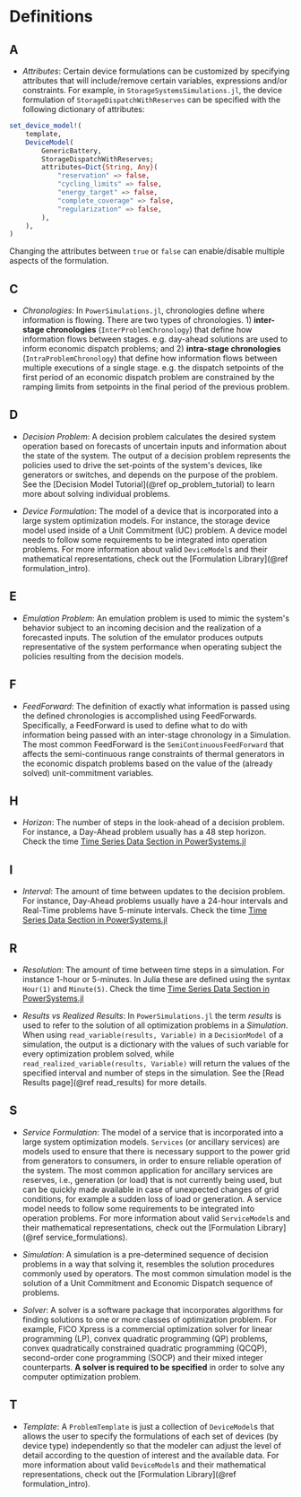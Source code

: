 # Definitions

## A

* *Attributes*: Certain device formulations can be customized by specifying attributes that will include/remove certain variables, expressions and/or constraints. For example, in `StorageSystemsSimulations.jl`, the device formulation of `StorageDispatchWithReserves` can be specified with the following dictionary of attributes:
```julia
set_device_model!(
    template,
    DeviceModel(
        GenericBattery,
        StorageDispatchWithReserves;
        attributes=Dict{String, Any}(
            "reservation" => false,
            "cycling_limits" => false,
            "energy_target" => false,
            "complete_coverage" => false,
            "regularization" => false,
        ),
    ),
)
```
Changing the attributes between `true` or `false` can enable/disable multiple aspects of the formulation.

## C

* *Chronologies:* In `PowerSimulations.jl`, chronologies define where information is flowing. There are two types of chronologies. 1) **inter-stage chronologies** (`InterProblemChronology`) that define how information flows between stages. e.g. day-ahead solutions are used to inform economic dispatch problems; and 2) **intra-stage chronologies** (`IntraProblemChronology`) that define how information flows between multiple executions of a single stage. e.g. the dispatch setpoints of the first period of an economic dispatch problem are constrained by the ramping limits from setpoints in the final period of the previous problem.

## D

* *Decision Problem*: A decision problem calculates the desired system operation based on forecasts of uncertain inputs and information about the state of the system. The output of a decision problem represents the policies used to drive the set-points of the system's devices, like generators or switches, and depends on the purpose of the problem. See the [Decision Model Tutorial](@ref op_problem_tutorial) to learn more about solving individual problems.

* *Device Formulation*: The model of a device that is incorporated into a large system optimization models. For instance, the storage device model used inside of a Unit Commitment (UC) problem. A device model needs to follow some requirements to be integrated into operation problems. For more information about valid `DeviceModel`s and their mathematical representations, check out the [Formulation Library](@ref formulation_intro).

## E

* *Emulation Problem*: An emulation problem is used to mimic the system's behavior subject to an incoming decision and the realization of a forecasted inputs. The solution of the emulator produces outputs representative of the system performance when operating subject the policies resulting from the decision models.

## F

* *FeedForward*: The definition of exactly what information is passed using the defined chronologies is accomplished using FeedForwards. Specifically, a FeedForward is used to define what to do with information being passed with an inter-stage chronology in a Simulation. The most common FeedForward is the `SemiContinuousFeedForward` that affects the semi-continuous range constraints of thermal generators in the economic dispatch problems based on the value of the (already solved) unit-commitment variables.

## H

* *Horizon*: The number of steps in the look-ahead of a decision problem. For instance, a Day-Ahead problem usually has a 48 step horizon. Check the time [Time Series Data Section in PowerSystems.jl](https://nrel-sienna.github.io/PowerSystems.jl/stable/modeler_guide/time_series/)

## I

* *Interval*: The amount of time between updates to the decision problem. For instance, Day-Ahead problems usually have a 24-hour intervals and Real-Time problems have 5-minute intervals. Check the time [Time Series Data Section in PowerSystems.jl](https://nrel-sienna.github.io/PowerSystems.jl/stable/modeler_guide/time_series/)

## R

* *Resolution*: The amount of time between time steps in a simulation. For instance 1-hour or 5-minutes. In Julia these are defined using the syntax `Hour(1)` and `Minute(5)`. Check the time [Time Series Data Section in PowerSystems.jl](https://nrel-sienna.github.io/PowerSystems.jl/stable/modeler_guide/time_series/)

* *Results vs Realized Results*: In `PowerSimulations.jl` the term *results* is used to refer to the solution of all optimization problems in a *Simulation*. When using `read_variable(results, Variable)` in a `DecisionModel` of a simulation, the output is a dictionary with the values of such variable for every optimization problem solved, while `read_realized_variable(results, Variable)` will return the values of the specified interval and number of steps in the simulation. See the [Read Results page](@ref read_results) for more details.

## S

* *Service Formulation*: The model of a service that is incorporated into a large system optimization models. `Services` (or ancillary services) are models used to ensure that there is necessary support to the power grid from generators to consumers, in order to ensure reliable operation of the system. The most common application for ancillary services are reserves, i.e., generation (or load) that is not currently being used, but can be quickly made available in case of unexpected changes of grid conditions, for example a sudden loss of load or generation. A service model needs to follow some requirements to be integrated into operation problems. For more information about valid `ServiceModel`s and their mathematical representations, check out the [Formulation Library](@ref service_formulations).

* *Simulation*: A simulation is a pre-determined sequence of decision problems in a way that solving it, resembles the solution procedures commonly used by operators. The most common simulation model is the solution of a Unit Commitment and Economic Dispatch sequence of problems.

* *Solver*: A solver is a software package that incorporates algorithms for finding solutions to one or more classes of optimization problem. For example, FICO Xpress is a commercial optimization solver for linear programming (LP), convex quadratic programming (QP) problems, convex quadratically constrained quadratic programming (QCQP), second-order cone programming (SOCP) and their mixed integer counterparts. **A solver is required to be specified** in order to solve any computer optimization problem.

## T

* *Template*: A `ProblemTemplate` is just a collection of `DeviceModel`s that allows the user to specify the formulations of each set of devices (by device type) independently so that the modeler can adjust the level of detail according to the question of interest and the available data. For more information about valid `DeviceModel`s and their mathematical representations, check out the [Formulation Library](@ref formulation_intro).
